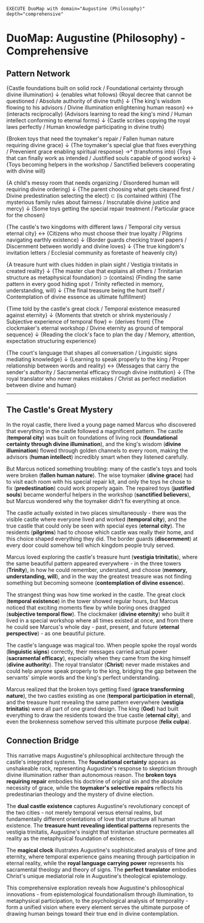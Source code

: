 
~~~
EXECUTE DuoMap with domain="Augustine (Philosophy)" depth="comprehensive"
~~~

# DuoMap: Augustine (Philosophy) - Comprehensive

## Pattern Network

{Castle foundations built on solid rock / Foundational certainty through divine illumination}
    ↓ (enables what follows)
{Royal decree that cannot be questioned / Absolute authority of divine truth}
    ↓ 
{The king's wisdom flowing to his advisors / Divine illumination enlightening human reason}
        ↔ (interacts reciprocally)
    {Advisors learning to read the king's mind / Human intellect conforming to eternal forms}
        ↓
    {Castle scribes copying the royal laws perfectly / Human knowledge participating in divine truth}

{Broken toys that need the toymaker's repair / Fallen human nature requiring divine grace}
    ↓
{The toymaker's special glue that fixes everything / Prevenient grace enabling spiritual response}
        →ᵃ (transforms into)
    {Toys that can finally work as intended / Justified souls capable of good works}
        ↓
    {Toys becoming helpers in the workshop / Sanctified believers cooperating with divine will}

{A child's messy room that needs organizing / Disordered human will requiring divine ordering}
    ↓
{The parent choosing what gets cleaned first / Divine predestination selecting the elect}
        ⊂ (is contained within)
    {The mysterious family rules about fairness / Inscrutable divine justice and mercy}
        ↓
    {Some toys getting the special repair treatment / Particular grace for the chosen}

{The castle's two kingdoms with different laws / Temporal city versus eternal city}
    ↔
{Citizens who must choose their true loyalty / Pilgrims navigating earthly existence}
        ↓
    {Border guards checking travel papers / Discernment between worldly and divine loves}
        ↓
    {The true kingdom's invitation letters / Ecclesial community as foretaste of heavenly city}

{A treasure hunt with clues hidden in plain sight / Vestigia trinitatis in created reality}
    ↓
{The master clue that explains all others / Trinitarian structure as metaphysical foundation}
        ⊃ (contains)
    {Finding the same pattern in every good hiding spot / Trinity reflected in memory, understanding, will}
        ↓
    {The final treasure being the hunt itself / Contemplation of divine essence as ultimate fulfillment}

{Time told by the castle's great clock / Temporal existence measured against eternity}
    ↓
{Moments that stretch or shrink mysteriously / Subjective experience of temporal flow}
        ← (derives from)
    {The clockmaker's eternal workshop / Divine eternity as ground of temporal sequence}
        ↓
    {Reading the clock's face to plan the day / Memory, attention, expectation structuring experience}

{The court's language that shapes all conversation / Linguistic signs mediating knowledge}
    ↓
{Learning to speak properly to the king / Proper relationship between words and reality}
        ↔
    {Messages that carry the sender's authority / Sacramental efficacy through divine institution}
        ↓
    {The royal translator who never makes mistakes / Christ as perfect mediation between divine and human}

---

## The Castle's Great Mystery

In the royal castle, there lived a young page named Marcus who discovered that everything in the castle followed a magnificent pattern. The castle (**temporal city**) was built on foundations of living rock (**foundational certainty through divine illumination**), and the king's wisdom (**divine illumination**) flowed through golden channels to every room, making the advisors (**human intellect**) incredibly smart when they listened carefully.

But Marcus noticed something troubling: many of the castle's toys and tools were broken (**fallen human nature**). The wise toymaker (**divine grace**) had to visit each room with his special repair kit, and only the toys he chose to fix (**predestination**) could work properly again. The repaired toys (**justified souls**) became wonderful helpers in the workshop (**sanctified believers**), but Marcus wondered why the toymaker didn't fix everything at once.

The castle actually existed in two places simultaneously - there was the visible castle where everyone lived and worked (**temporal city**), and the true castle that could only be seen with special eyes (**eternal city**). The residents (**pilgrims**) had to choose which castle was really their home, and this choice shaped everything they did. The border guards (**discernment**) at every door could somehow tell which kingdom people truly served.

Marcus loved exploring the castle's treasure hunt (**vestigia trinitatis**), where the same beautiful pattern appeared everywhere - in the three towers (**Trinity**), in how he could remember, understand, and choose (**memory, understanding, will**), and in the way the greatest treasure was not finding something but becoming someone (**contemplation of divine essence**).

The strangest thing was how time worked in the castle. The great clock (**temporal existence**) in the tower showed regular hours, but Marcus noticed that exciting moments flew by while boring ones dragged (**subjective temporal flow**). The clockmaker (**divine eternity**) who built it lived in a special workshop where all times existed at once, and from there he could see Marcus's whole day - past, present, and future (**eternal perspective**) - as one beautiful picture.

The castle's language was magical too. When people spoke the royal words (**linguistic signs**) correctly, their messages carried actual power (**sacramental efficacy**), especially when they came from the king himself (**divine authority**). The royal translator (**Christ**) never made mistakes and could help anyone speak properly to the king, bridging the gap between the servants' simple words and the king's perfect understanding.

Marcus realized that the broken toys getting fixed (**grace transforming nature**), the two castles existing as one (**temporal participation in eternal**), and the treasure hunt revealing the same pattern everywhere (**vestigia trinitatis**) were all part of one grand design. The king (**God**) had built everything to draw the residents toward the true castle (**eternal city**), and even the brokenness somehow served this ultimate purpose (**felix culpa**).

## Connection Bridge

This narrative maps Augustine's philosophical architecture through the castle's integrated systems. The **foundational certainty** appears as unshakeable rock, representing Augustine's response to skepticism through divine illumination rather than autonomous reason. The **broken toys requiring repair** embodies his doctrine of original sin and the absolute necessity of grace, while the **toymaker's selective repairs** reflects his predestinarian theology and the mystery of divine election.

The **dual castle existence** captures Augustine's revolutionary concept of the two cities - not merely temporal versus eternal realms, but fundamentally different orientations of love that structure all human existence. The **treasure hunt revealing identical patterns** represents the vestigia trinitatis, Augustine's insight that trinitarian structure permeates all reality as the metaphysical foundation of existence.

The **magical clock** illustrates Augustine's sophisticated analysis of time and eternity, where temporal experience gains meaning through participation in eternal reality, while the **royal language carrying power** represents his sacramental theology and theory of signs. The **perfect translator** embodies Christ's unique mediatorial role in Augustine's theological epistemology.

This comprehensive exploration reveals how Augustine's philosophical innovations - from epistemological foundationalism through illumination, to metaphysical participation, to the psychological analysis of temporality - form a unified vision where every element serves the ultimate purpose of drawing human beings toward their true end in divine contemplation.